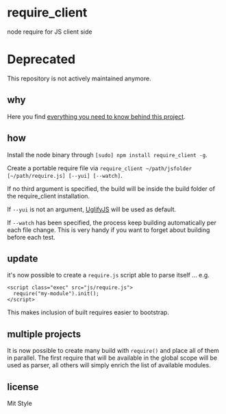 require_client
==============
node require for JS client side

# Deprecated
This repository is not actively maintained anymore.

why
---
Here you find [everything you need to know behind this project](http://webreflection.blogspot.ie/2012/09/a-meaningful-client-side-alternative-to.html).


how
---
Install the node binary through `[sudo] npm install require_client -g`.

Create a portable require file via `require_client ~/path/jsfolder [~/path/require.js] [--yui] [--watch]`.

If no third argument is specified, the build will be inside the build folder of the require_client installation.

If `--yui` is not an argument, [UglifyJS](https://github.com/mishoo/UglifyJS) will be used as default.

If `--watch` has been specified, the process keep building automatically per each file change.
This is very handy if you want to forget about building before each test.


update
------
it's now possible to create a `require.js` script able to parse itself ... e.g.

    <script class="exec" src="js/require.js">
      require("my-module").init();
    </script>

This makes inclusion of built requires easier to bootstrap.


multiple projects
-----------------
It is now possible to create many build with `require()` and place all of them in parallel. The first require that will be available in the global scope will be used as parser, all others will simply enrich the list of available modules.


license
-------
Mit Style

